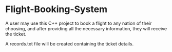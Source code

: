 # Flight-Booking-System
A user may use this C++ project to book a flight to any nation of their choosing, and after providing all the necessary information, they will receive the ticket.

A records.txt file will be created containing the ticket details.
